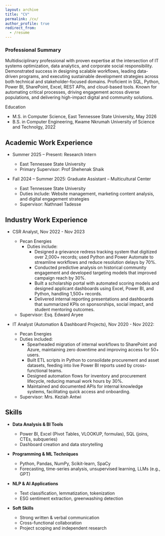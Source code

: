 ```yaml
---
layout: archive
title: "CV"
permalink: /cv/
author_profile: true
redirect_from:
  - /resume
---
```


### **Professional Summary**

Multidisciplinary professional with proven expertise at the intersection of IT systems optimization, data analytics, and corporate social responsibility. Demonstrated success in designing scalable workflows, leading data-driven programs, and executing sustainable development strategies across both technical and stakeholder-focused domains. Proficient in SQL, Python, Power BI, SharePoint, Excel, REST APIs, and cloud-based tools. Known for automating critical processes, driving engagement across diverse populations, and delivering high-impact digital and community solutions.

Education

* M.S. in Computer Science, East Tennessee State University, May 2026
* B.S. in Computer Engineering, Kwame Nkrumah University of Science and Technolgy, 2022

## Academic Work Experience

* Summer 2025 – Present: Research Intern
  * East Tennessee State University
  * Primary Supervisor: Prof Shehenak Shaik
 
* Fall 2024 – Summer 2025: Graduate Assistant – Multicultural Center

  * East Tennessee State University
  * Duties include: Website management, marketing content analysis, and digital engagement strategies
  * Supervisor: Nathnael Tadesse
  
## Industry Work Experience
* CSR Analyst, Nov 2022 - Nov 2023  
  * Pecan Energies
    * Duties include: 
      * Designed a grievance redress tracking system that digitized over 2,000+ records; used Python and Power Automate to streamline workflows and reduce resolution delays by 70%.
      * Conducted predictive analysis on historical community engagement and developed targeting models that improved campaign reach by 30%.
      * Built a scholarship portal with automated scoring models and designed applicant dashboards using Excel, Power BI, and Python, handling 1,500+ records.
      * Delivered internal reporting presentations and dashboards that summarized KPIs on sponsorships, social impact, and student mentoring outcomes.
  * Supervisor: Esq. Edward Aryee

* IT Analyst (Automation & Dashboard Projects), Nov 2020 - Nov 2022:
   * Pecan Energies
    * Duties included: 
      * Spearheaded migration of internal workflows to SharePoint and Azure, maintaining zero downtime and improving access for 50+ users.
      * Built ETL scripts in Python to consolidate procurement and asset datasets, feeding into live Power BI reports used by cross-functional teams.
      * Designed automation flows for inventory and procurement lifecycle, reducing manual work hours by 30%.
      * Maintained and documented APIs for internal knowledge systems, facilitating quick access and onboarding.
    * Supervisor: Mrs. Keziah Antwi

## Skills
* **Data Analysis & BI Tools**
  * Power BI, Excel (Pivot Tables, VLOOKUP, formulas), SQL (joins, CTEs, subqueries)
  * Dashboard creation and data storytelling

* **Programming & ML Techniques**
  * Python, Pandas, NumPy, Scikit-learn, SpaCy
  * Forecasting, time-series analysis, unsupervised learning, LLMs (e.g., GPT)

* **NLP & AI Applications**
  * Text classification, lemmatization, tokenization
  * ESG sentiment extraction, greenwashing detection

* **Soft Skills**
  * Strong written & verbal communication
  * Cross-functional collaboration
  * Project scoping and independent research
